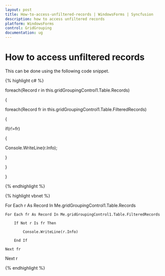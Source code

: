 ```yaml
---
layout: post
title: How-to-access-unfiltered-records | WindowsForms | Syncfusion
description: how to access unfiltered records
platform: WindowsForms
control: GridGrouping
documentation: ug
---
```


# How to access unfiltered records

This can be done using the following code snippet.

{% highlight c# %}



foreach(Record r in this.gridGroupingControl1.Table.Records)

{

foreach(Record fr in this.gridGroupingControl1.Table.FilteredRecords)

{

if(r!=fr)

{

Console.WriteLine(r.Info);

}

}

}

{% endhighlight %}

{% highlight vbnet %}



For Each r As Record In Me.gridGroupingControl1.Table.Records

    For Each fr As Record In Me.gridGroupingControl1.Table.FilteredRecords

        If Not r Is fr Then

            Console.WriteLine(r.Info)

        End If

    Next fr

Next r

{% endhighlight %}

